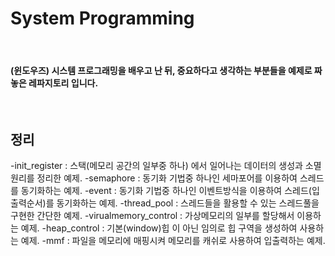 
<h1>System Programming</h1>

<br/>

<h4>(윈도우즈) 시스템 프로그래밍을 배우고 난 뒤, 중요하다고 생각하는 부분들을 예제로 짜 놓은 레파지토리 입니다.</h4>

<br/>

<h2>정리</h2>
-init_register : 스택(메모리 공간의 일부중 하나) 에서 일어나는 데이터의 생성과 소멸원리를 정리한 예제.
-semaphore : 동기화 기법중 하나인 세마포어를 이용하여 스레드를 동기화하는 예제.
-event : 동기화 기법중 하나인 이벤트방식을 이용하여 스레드(입출력순서)를 동기화하는 예제.
-thread_pool : 스레드들을 활용할 수 있는 스레드풀을 구현한 간단한 예제.
-virualmemory_control : 가상메모리의 일부를 할당해서 이용하는 예제.
-heap_control : 기본(window)힙 이 아닌 임의로 힙 구역을 생성하여 사용하는 예제.
-mmf : 파일을 메모리에 매핑시켜 메모리를 캐쉬로 사용하여 입출력하는 예제.
